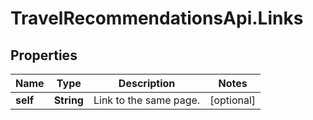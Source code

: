 # TravelRecommendationsApi.Links

## Properties

Name | Type | Description | Notes
------------ | ------------- | ------------- | -------------
**self** | **String** | Link to the same page. | [optional] 


